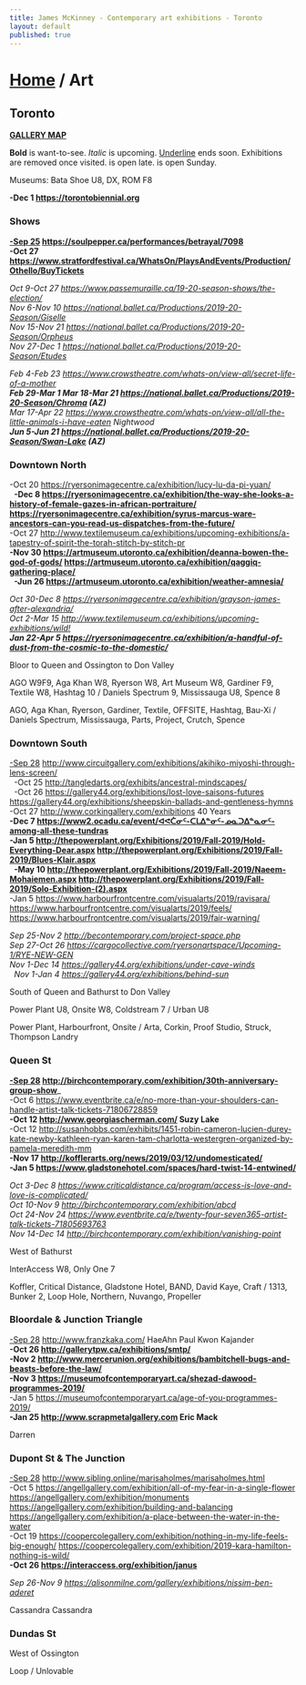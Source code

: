 ```yaml
---
title: James McKinney - Contemporary art exhibitions - Toronto
layout: default
published: true
---
```


# [Home](/) / Art

## Toronto

**[GALLERY MAP](https://www.google.com/maps/d/u/0/edit?mid=1sMiga7vQsqWdqEVQCqHsxjX2jeU)**

<span class="glyphicon glyphicon-info-sign" aria-hidden="true"></span> <strong>Bold</strong> is want-to-see. <em>Italic</em> is upcoming. <u>Underline</u> ends soon. Exhibitions are removed once visited. <span class="glyphicon glyphicon-time" aria-hidden="true"></span> is open late. <span class="glyphicon glyphicon-calendar" aria-hidden="true"></span> is open Sunday.

<span class="glyphicon glyphicon-calendar" aria-hidden="true"></span> <span class="glyphicon glyphicon-time" aria-hidden="true"></span> Museums: Bata Shoe U8, DX, ROM F8

**-Dec 1 <https://torontobiennial.org>**

### Shows

**<u>-Sep 25</u> <https://soulpepper.ca/performances/betrayal/7098>**  
**-Oct 27 <https://www.stratfordfestival.ca/WhatsOn/PlaysAndEvents/Production/Othello/BuyTickets>**  

_Oct 9-Oct 27 <https://www.passemuraille.ca/19-20-season-shows/the-election/>_  
_Nov 6-Nov 10 <https://national.ballet.ca/Productions/2019-20-Season/Giselle>_  
_Nov 15-Nov 21 <https://national.ballet.ca/Productions/2019-20-Season/Orpheus>_  
_Nov 27-Dec 1 <https://national.ballet.ca/Productions/2019-20-Season/Etudes>_  

_Feb 4-Feb 23 <https://www.crowstheatre.com/whats-on/view-all/secret-life-of-a-mother>_  
_**Feb 29-Mar 1 Mar 18-Mar 21 <https://national.ballet.ca/Productions/2019-20-Season/Chroma> (AZ)**_  
_Mar 17-Apr 22 <https://www.crowstheatre.com/whats-on/view-all/all-the-little-animals-i-have-eaten> Nightwood_  
_**Jun 5-Jun 21 <https://national.ballet.ca/Productions/2019-20-Season/Swan-Lake> (AZ)**_  

### Downtown North

-Oct 20 <https://ryersonimagecentre.ca/exhibition/lucy-lu-da-pi-yuan/>  
  **-Dec 8 <https://ryersonimagecentre.ca/exhibition/the-way-she-looks-a-history-of-female-gazes-in-african-portraiture/> <https://ryersonimagecentre.ca/exhibition/syrus-marcus-ware-ancestors-can-you-read-us-dispatches-from-the-future/>**  
-Oct 27 <http://www.textilemuseum.ca/exhibitions/upcoming-exhibitions/a-tapestry-of-spirit-the-torah-stitch-by-stitch-pr>  
**-Nov 30 <https://artmuseum.utoronto.ca/exhibition/deanna-bowen-the-god-of-gods/> <https://artmuseum.utoronto.ca/exhibition/qaggiq-gathering-place/>**  
  **-Jun 26 <https://artmuseum.utoronto.ca/exhibition/weather-amnesia/>**  

_Oct 30-Dec 8 <https://ryersonimagecentre.ca/exhibition/grayson-james-after-alexandria/>_  
_Oct 2-Mar 15 <http://www.textilemuseum.ca/exhibitions/upcoming-exhibitions/wild!>_  
_**Jan 22-Apr 5 <https://ryersonimagecentre.ca/exhibition/a-handful-of-dust-from-the-cosmic-to-the-domestic/>**_  

<span class="glyphicon glyphicon-info-sign" aria-hidden="true"></span> Bloor to Queen and Ossington to Don Valley

<span class="glyphicon glyphicon-time" aria-hidden="true"></span> AGO W9F9, Aga Khan W8, Ryerson W8, Art Museum W8, Gardiner F9, Textile W8, Hashtag 10 / Daniels Spectrum 9, Mississauga U8, Spence 8

<span class="glyphicon glyphicon-calendar" aria-hidden="true"></span> AGO, Aga Khan, Ryerson, Gardiner, Textile, OFFSITE, Hashtag, Bau-Xi / Daniels Spectrum, Mississauga, Parts, Project, Crutch, Spence

### Downtown South

<u>-Sep 28</u> <http://www.circuitgallery.com/exhibitions/akihiko-miyoshi-through-lens-screen/>  
  -Oct 25 <http://tangledarts.org/exhibits/ancestral-mindscapes/>  
  -Oct 26 <https://gallery44.org/exhibitions/lost-love-saisons-futures> <https://gallery44.org/exhibitions/sheepskin-ballads-and-gentleness-hymns>  
-Oct 27 <http://www.corkingallery.com/exhibitions> 40 Years  
**-Dec 7 <https://www2.ocadu.ca/event/ᐊᕙᑖᓂᑦ-ᑕᒪᐃᓐᓂᑦ-ᓄᓇᑐᐃᓐᓇᓂᑦ-among-all-these-tundras>**  
**-Jan 5 <http://thepowerplant.org/Exhibitions/2019/Fall-2019/Hold-Everything-Dear.aspx> <http://thepowerplant.org/Exhibitions/2019/Fall-2019/Blues-Klair.aspx>**  
  **-May 10 <http://thepowerplant.org/Exhibitions/2019/Fall-2019/Naeem-Mohaiemen.aspx> <http://thepowerplant.org/Exhibitions/2019/Fall-2019/Solo-Exhibition-(2).aspx>**  
-Jan 5 <https://www.harbourfrontcentre.com/visualarts/2019/ravisara/> <https://www.harbourfrontcentre.com/visualarts/2019/feels/> <https://www.harbourfrontcentre.com/visualarts/2019/fair-warning/>  

_Sep 25-Nov 2 <http://becontemporary.com/project-space.php>_  
_Sep 27-Oct 26 <https://cargocollective.com/ryersonartspace/Upcoming-1/RYE-NEW-GEN>_  
_Nov 1-Dec 14 <https://gallery44.org/exhibitions/under-cave-winds>_  
  _Nov 1-Jan 4 <https://gallery44.org/exhibitions/behind-sun>_  

<span class="glyphicon glyphicon-info-sign" aria-hidden="true"></span> South of Queen and Bathurst to Don Valley

<span class="glyphicon glyphicon-time" aria-hidden="true"></span> Power Plant U8, Onsite W8, Coldstream 7 / Urban U8

<span class="glyphicon glyphicon-calendar" aria-hidden="true"></span> Power Plant, Harbourfront, Onsite / Arta, Corkin, Proof Studio, Struck, Thompson Landry

### Queen St

**<u>-Sep 28</u> <http://birchcontemporary.com/exhibition/30th-anniversary-group-show>**_  
-Oct 6 <https://www.eventbrite.ca/e/no-more-than-your-shoulders-can-handle-artist-talk-tickets-71806728859>  
**-Oct 12 <http://www.georgiascherman.com/> Suzy Lake**  
-Oct 12 <http://susanhobbs.com/exhibits/1451-robin-cameron-lucien-durey-kate-newby-kathleen-ryan-karen-tam-charlotta-westergren-organized-by-pamela-meredith-mm>  
**-Nov 17 <http://kofflerarts.org/news/2019/03/12/undomesticated/>**  
**-Jan 5 <https://www.gladstonehotel.com/spaces/hard-twist-14-entwined/>**  

_Oct 3-Dec 8 <https://www.criticaldistance.ca/program/access-is-love-and-love-is-complicated/>_  
_Oct 10-Nov 9 <http://birchcontemporary.com/exhibition/abcd>_  
_Oct 24-Nov 24 <https://www.eventbrite.ca/e/twenty-four-seven365-artist-talk-tickets-71805693763>_  
_Nov 14-Dec 14 <http://birchcontemporary.com/exhibition/vanishing-point>_  

<span class="glyphicon glyphicon-info-sign" aria-hidden="true"></span> West of Bathurst

<span class="glyphicon glyphicon-time" aria-hidden="true"></span> InterAccess W8, Only One 7

<span class="glyphicon glyphicon-calendar" aria-hidden="true"></span> Koffler, Critical Distance, Gladstone Hotel, BAND, David Kaye, Craft / 1313, Bunker 2, Loop Hole, Northern, Nuvango, Propeller

### Bloordale & Junction Triangle

<u>-Sep 28</u> <http://www.franzkaka.com/> HaeAhn Paul Kwon Kajander  
**-Oct 26 <http://gallerytpw.ca/exhibitions/smtp/>**  
**-Nov 2 <http://www.mercerunion.org/exhibitions/bambitchell-bugs-and-beasts-before-the-law/>**  
**-Nov 3 <https://museumofcontemporaryart.ca/shezad-dawood-programmes-2019/>**  
-Jan 5 <https://museumofcontemporaryart.ca/age-of-you-programmes-2019/>  
**-Jan 25 <http://www.scrapmetalgallery.com> Eric Mack**  

<span class="glyphicon glyphicon-calendar" aria-hidden="true"></span> Darren

### Dupont St & The Junction

<u>-Sep 28</u> <http://www.sibling.online/marisaholmes/marisaholmes.html>  
-Oct 5 <https://angellgallery.com/exhibition/all-of-my-fear-in-a-single-flower> <https://angellgallery.com/exhibition/monuments> <https://angellgallery.com/exhibition/building-and-balancing> <https://angellgallery.com/exhibition/a-place-between-the-water-in-the-water>  
-Oct 19 <https://coopercolegallery.com/exhibition/nothing-in-my-life-feels-big-enough/> <https://coopercolegallery.com/exhibition/2019-kara-hamilton-nothing-is-wild/>  
**-Oct 26 <https://interaccess.org/exhibition/janus>**  

_Sep 26-Nov 9 <https://alisonmilne.com/gallery/exhibitions/nissim-ben-aderet>_  

<span class="glyphicon glyphicon-calendar" aria-hidden="true"></span> Cassandra Cassandra

### Dundas St

<span class="glyphicon glyphicon-info-sign" aria-hidden="true"></span> West of Ossington

<span class="glyphicon glyphicon-calendar" aria-hidden="true"></span> Loop / Unlovable
